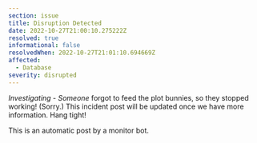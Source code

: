 ```yaml
---
section: issue
title: Disruption Detected
date: 2022-10-27T21:00:10.275222Z
resolved: true
informational: false
resolvedWhen: 2022-10-27T21:01:10.694669Z
affected:
  - Database
severity: disrupted
---
```

*Investigating* - _Someone_ forgot to feed the plot bunnies, so they stopped working! (Sorry.) This incident post will be updated once we have more information. Hang tight!

This is an automatic post by a monitor bot.
        